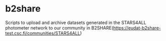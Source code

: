 # b2share
Scripts to upload and archive datasets generated in the STARS4ALL photometer network to our community in B2SHARE(https://eudat-b2share-test.csc.fi/communities/STARS4ALL)
